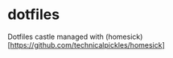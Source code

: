 dotfiles
========

Dotfiles castle managed with (homesick)[https://github.com/technicalpickles/homesick]

